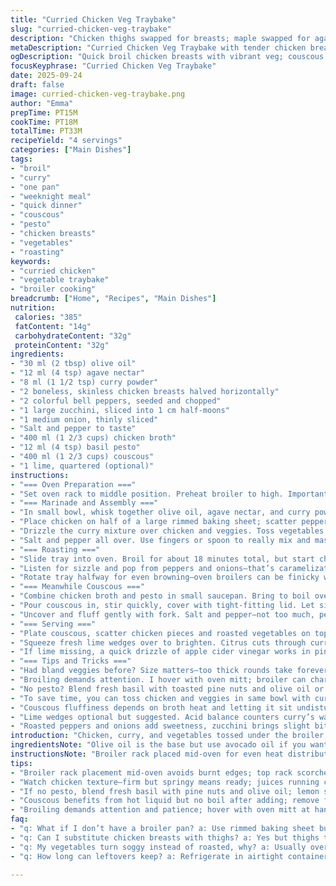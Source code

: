```yaml
---
title: "Curried Chicken Veg Traybake"
slug: "curried-chicken-veg-traybake"
description: "Chicken thighs swapped for breasts; maple swapped for agave nectar; curry powder reduced slightly. Broil rack moved mid-level, cooking times shifted ±3 minutes to catch doneness via sights and smells. Veg tender-crisp; juicy chicken with scent of toasted curry. Couscous with basil pesto, limed for brightness. Technique tips on handling broil heat and vegetable size. Backup options in case of missing broth or pesto. Texture signals, sound cues during cooking, flavor layering insights. One pot to small pan efficiency hack included."
metaDescription: "Curried Chicken Veg Traybake with tender chicken breasts, roasted peppers, zucchini, and cumin-rich couscous in pesto broth. Quick broil, sensory cues guide doneness."
ogDescription: "Quick broil chicken breasts with vibrant veg; couscous simmers in pesto broth. Listen for sizzle, watch edges brown, scent sharp curry and sweet agave notes."
focusKeyphrase: "Curried Chicken Veg Traybake"
date: 2025-09-24
draft: false
image: curried-chicken-veg-traybake.png
author: "Emma"
prepTime: PT15M
cookTime: PT18M
totalTime: PT33M
recipeYield: "4 servings"
categories: ["Main Dishes"]
tags:
- "broil"
- "curry"
- "one pan"
- "weeknight meal"
- "quick dinner"
- "couscous"
- "pesto"
- "chicken breasts"
- "vegetables"
- "roasting"
keywords:
- "curried chicken"
- "vegetable traybake"
- "broiler cooking"
breadcrumb: ["Home", "Recipes", "Main Dishes"]
nutrition: 
 calories: "385"
 fatContent: "14g"
 carbohydrateContent: "32g"
 proteinContent: "32g"
ingredients:
- "30 ml (2 tbsp) olive oil"
- "12 ml (4 tsp) agave nectar"
- "8 ml (1 1/2 tsp) curry powder"
- "2 boneless, skinless chicken breasts halved horizontally"
- "2 colorful bell peppers, seeded and chopped"
- "1 large zucchini, sliced into 1 cm half-moons"
- "1 medium onion, thinly sliced"
- "Salt and pepper to taste"
- "400 ml (1 2/3 cups) chicken broth"
- "12 ml (4 tsp) basil pesto"
- "400 ml (1 2/3 cups) couscous"
- "1 lime, quartered (optional)"
instructions:
- "=== Oven Preparation ==="
- "Set oven rack to middle position. Preheat broiler to high. Important—top rack broil scorches too fast, middle gives even cooking for larger veg and thick chicken pieces."
- "=== Marinade and Assembly ==="
- "In small bowl, whisk together olive oil, agave nectar, and curry powder. Notice how oil turns golden with powder, aroma sharp and earthy—signals flavors are waking."
- "Place chicken on half of a large rimmed baking sheet; scatter peppers, zucchini, and onion on other half."
- "Drizzle the curry mixture over chicken and veggies. Toss vegetables gently to coat but don’t overcrowd; overcrowding steams instead of roasts."
- "Salt and pepper all over. Use fingers or spoon to really mix and massage. Helps flavors penetrate skinless breasts faster."
- "=== Roasting ==="
- "Slide tray into oven. Broil for about 18 minutes total, but start checking at 15. Chicken should tighten, juices run clear if poked. Veggies should golden slightly at edges and gratefully soften but keep bite."
- "Listen for sizzle and pop from peppers and onions—that’s caramelization singing its song. Smell: curry toasted, agave sweet offsetting heat."
- "Rotate tray halfway for even browning—oven broilers can be finicky with heat spots."
- "=== Meanwhile Couscous ==="
- "Combine chicken broth and pesto in small saucepan. Bring to boil over medium heat. Remove from heat immediately to avoid flavour loss."
- "Pour couscous in, stir quickly, cover with tight-fitting lid. Let sit 6-7 minutes (a little longer than packet often suggests, gives fuller, fluffier grains)."
- "Uncover and fluff gently with fork. Salt and pepper—not too much, pesto and broth add saltiness."
- "=== Serving ==="
- "Plate couscous, scatter chicken pieces and roasted vegetables on top or alongside."
- "Squeeze fresh lime wedges over to brighten. Citrus cuts through curry richness and oiliness."
- "If lime missing, a quick drizzle of apple cider vinegar works in pinch to brighten."
- "=== Tips and Tricks ==="
- "Had bland veggies before? Size matters—too thick rounds take forever, thin one-centimeter slices roast better without drying."
- "Broiling demands attention. I hover with oven mitt; broiler can char quickly once surface dries. Watch color shift from pale to golden. Finger test. Slight springiness in chicken means not done, slight firmness means ready."
- "No pesto? Blend fresh basil with toasted pine nuts and olive oil or squeeze lemon for acid punch. No broth? Use water but drop extra salt and a dash of garlic powder."
- "To save time, you can toss chicken and veggies in same bowl with curry oil mixture—ensure even coating but I like separate placement for better caramelization control."
- "Couscous fluffiness depends on broth heat and letting it sit undisturbed. Stirring too soon causes gummy clumps."
- "Lime wedges optional but suggested. Acid balance counters curry’s warm spice and heavy fat."
- "Roasted peppers and onions add sweetness, zucchini brings slight bitterness and crunch contrast to tender chicken."
introduction: "Chicken, curry, and vegetables tossed under the broiler, quick and rustic. Tried thighs first, too fatty, sticks to tray—breasts sliced thin give better crisp edges and even cooking. Maple usually adds sweetness but agave nectar mellows curry without burning. Visual cues for doneness—edges turning golden, that faint crackle sound when juices escape. Couscous soaked in pesto-infused broth adds green herb brightness, a contrast to roast’s warm spice. The lime at the end pops out flavors. Broiling demands watching close; careless, everything goes black or stays raw. Learned through burnt edges and dry chicken. Adjusted veggie cuts for crunch instead of mush. Simple, fast, effective. One pan, no fuss."
ingredientsNote: "Olive oil is the base but use avocado oil if you want higher smoke point, especially under broiler heat. Agave replaces maple nectar to reduce caramelizing too fast—keeps a mild sweetness. Curry powder scaled back to avoid overpowering, some blends burn quickly under direct heat. Chicken breasts halved horizontally for thinner pieces cook evenly and faster. Peppers should be colorful and crisp for crunch, zucchini sliced 1 cm thick avoids steaming under broiler. Onion adds moisture and aroma. The broth for couscous can be homemade or store-bought; pesto commonly store-bought but homemade adds freshness (see substitution). Lime optional but its acid brightens dish and refreshes palate. Salt and pepper are bare minimum seasonings; add chili flakes if you want heat or smoked paprika for smoky notes. Pesto can be replaced by basil chiffonade mixed with olive oil and toasted nuts in a pinch."
instructionsNote: "Broiler rack placed mid-oven for even heat distribution under vegetables and chicken. Marinade mixing triggers oil infusion with curry powders—massaging ensures spices stick and flavors penetrate. Separating chicken and vegetables on baking sheet avoids overcooked mushy veg or undercooked chicken. Toss veggies gently after drizzling marinade for even coverage but don’t crowd pan—air circulation aids caramelization. Broiling 18 minutes total but actual time based on tactile and visual cues: chicken should be firm but springy, juices clear. Roasted vegetable edges slightly blistered and caramelized, onions translucent and golden. Couscous cooks quickly: boiling broth with pesto infuses flavor fast, then off heat soaking yields tender grains—fluff gently with fork to separate grains without smashing. Serve with lime wedges to balance richness—if forgotten, a splash of vinegar or squeeze of fresh lemon helps. Rotating baking tray important to mitigate hot spots under broiler."
tips:
- "Broiler rack placement mid-oven avoids burnt edges; top rack scorches too fast, bottom too dull. Keep veg sized evenly—1 cm thick avoids steaming; too thick means raw centers. Toss veggies gently after drizzle; overcrowded pans give soggy results. Chicken breasts halved horizontally cook faster—thin means no rubbery edges but beware small pieces dry out fast."
- "Watch chicken texture—firm but springy means ready; juices running clear, not pink or sticky. Listen for gentle sizzle and popping peppers; that’s caramelization singing. Smell sharp toasted curry aroma with faint sweet agave to track heat levels. Rotate tray half-way—broilers uneven, some spots char quickly, others underdone."
- "If no pesto, blend fresh basil with pine nuts and olive oil; lemon squeeze adds acid balance. No broth? Use water; add pinch of salt, dash of garlic powder to mimic depth. Agave replaces maple nectar to slow sugar burn—keeps marinade mellow under intense direct heat. Salt lightly at assembly; pesto and broth bring saltiness already, avoid oversalting."
- "Couscous benefits from hot liquid but no boil after adding; remove from heat immediately to prevent bitterness. Let sit undisturbed for fuller, fluffier grains; stirring too soon clumps them. Fluff gently with fork—don’t smash grains. Acid from lime or substitute vinegar cuts through curry richness and oily mouthfeel, freshens palate."
- "Broiling demands attention and patience; hover with oven mitt at hand. Color shifts from pale to golden; finger test works. Slight springiness means needs more time; firmness signals done. Thinly sliced veg roast quicker—adjust time if thicker or different veggies. Multiple hands-on cues combine—don’t rely solely on clock."
faq:
- "q: What if I don’t have a broiler pan? a: Use rimmed baking sheet but keep crowding low. Air circulation matters for caramelization. Aluminum foil can help with cleanup but avoid covering veg tightly or steaming occurs."
- "q: Can I substitute chicken breasts with thighs? a: Yes but thighs take longer due to fat and thickness. Skin might crisp differently. Watch for fat rendering; they release more moisture so veg color and texture shift. Adjust broiling time and keep eye sharp."
- "q: My vegetables turn soggy instead of roasted, why? a: Usually overcrowded pan or too thick slices. Veg release water when crowded leading to steaming not roasting. Also, mid-oven rack placement helps. Toss veggies gently but give space between pieces."
- "q: How long can leftovers keep? a: Refrigerate in airtight container up to 3 days. Reheat gently in oven or stovetop to keep texture. Couscous might dry out—add small splash of broth or water when reheating. Freezing possible but veg soften further."

---
```


